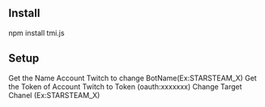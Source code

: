 ## Install 
npm install tmi.js

## Setup
Get the Name Account Twitch to change BotName(Ex:STARSTEAM_X)
Get the Token of Account Twitch to Token (oauth:xxxxxxx)
Change Target Chanel (Ex:STARSTEAM_X)